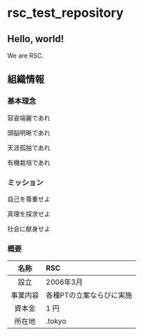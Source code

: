 # rsc_test_repository

## Hello, world!
We are RSC.

## 組織情報
### 基本理念
容姿端麗であれ
  
頭脳明晰であれ
  
天涯孤独であれ
  
有機栽培であれ
### ミッション
自己を尊重せよ
  
真理を探求せよ
  
社会に献身せよ
### 概要
|名称       |RSC                   |
|:--------:|:----------------------|
|設立      |2006年3月               |
|事業内容  |各種PTの立案ならびに実施  |
|資本金    |1 円                    |
|所在地    |.tokyo                  |